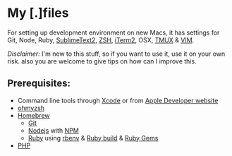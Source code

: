 # My [.]files

For setting up development environment on new Macs, it has settings for Git, Node, Ruby, [SublimeText2](http://www.sublimetext.com/), [ZSH](http://zsh.sourceforge.net/), [iTerm2](http://www.iterm2.com/#/section/home), OSX, [TMUX](http://tmux.sourceforge.net/) & [VIM](http://www.vim.org/).

*Disclaimer:* I'm new to this stuff, so if you want to use it, use it on your own risk. also you are welcome to give tips on how can I improve this.


## Prerequisites:

* Command line tools through [Xcode](https://itunes.apple.com/en/app/xcode/id497799835?mt=12) or from [Apple Developer website](https://developer.apple.com/downloads)
* [ohmyzsh](https://github.com/robbyrussell/oh-my-zsh)
* [Homebrew](http://mxcl.github.io/homebrew/)
    * [Git](http://git-scm.com/)
    * [Nodejs](http://nodejs.org/) with [NPM](https://npmjs.org/)
    * [Ruby](http://www.ruby-lang.org/en/) using [rbenv](https://github.com/sstephenson/rbenv/) & [Ruby build](https://github.com/sstephenson/ruby-build)  & [Ruby Gems](http://rubygems.org)
* [PHP](http://php-osx.liip.ch/)

<!-- ## Installation
1- Install Command line tools through [Xcode](https://itunes.apple.com/en/app/xcode/id497799835?mt=12) from the App Store or download it directly from [Apple Developer website](https://developer.apple.com/downloads).
2- Install [ohmyzsh](https://github.com/robbyrussell/oh-my-zsh)

    curl -L https://github.com/robbyrussell/oh-my-zsh/raw/master/tools/install.sh | sh
3- Install [Homebrew](http://mxcl.github.io/homebrew/)

    ruby -e "$(curl -fsSL https://raw.github.com/mxcl/homebrew/go)

4- Install Git

    brew install git

5- Clone the repo & symlink the files.

    git clone https://github.com/ahmedelgabri/dotfiles.git

#### Through Homebrew

6- Install Node with NPM & it's packages under NPM `packages.local`

    brew install node
7- Install Rbenv

    brew install rbenv ruby-build
afterward install Ruby

    rbenv install 2.0.0p-0
    rbenv global 2.0.0p-0 -->






